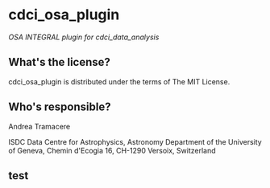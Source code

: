 
cdci_osa_plugin
==========================================
*OSA INTEGRAL plugin for cdci_data_analysis*

What's the license?
-------------------

cdci_osa_plugin is distributed under the terms of The MIT License.

Who's responsible?
-------------------
Andrea Tramacere

ISDC Data Centre for Astrophysics, Astronomy Department of the University of Geneva, Chemin d'Ecogia 16, CH-1290 Versoix, Switzerland





test
------------------------------------

